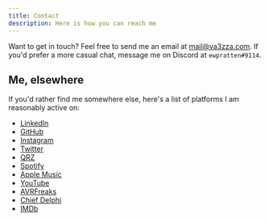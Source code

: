 ```yaml
---
title: Contact
description: Here is how you can reach me
---
```



Want to get in touch? Feel free to send me an email at [mail@va3zza.com](mailto:mail@va3zza.com). If you'd prefer a more casual chat, message me on Discord at `ewpratten#9114`.

## Me, elsewhere

If you'd rather find me somewhere else, here's a list of platforms I am reasonably active on:

- [LinkedIn](https://www.linkedin.com/in/ewpratten/)
- [GitHub](https://github.com/ewpratten)
- [Instagram](https://www.instagram.com/evanpratten/)
- [Twitter](https://twitter.com/ewpratten/)
- [QRZ](https://qrz.com/db/va3zza)
- [Spotify](https://open.spotify.com/artist/1aLNEmgqBJkhfkEZvf8Vh5)
- [Apple Music](https://music.apple.com/us/artist/evan-pratten/1611566708)
- [YouTube](https://www.youtube.com/channel/UCrHT3Lt0Mg90bspbMHJfTcA")
- [AVRFreaks](https://www.avrfreaks.net/users/ewpratten)
- [Chief Delphi](https://www.chiefdelphi.com/u/ewpratten)
- [IMDb](https://www.imdb.com/name/nm13747554/)